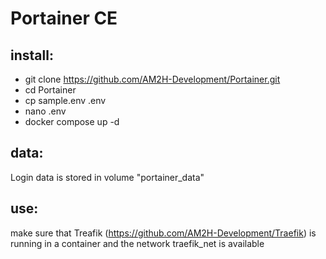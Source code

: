 # Portainer CE

## install:
* git clone https://github.com/AM2H-Development/Portainer.git
* cd Portainer
* cp sample.env .env
* nano .env
* docker compose up -d

## data:
Login data is stored in volume "portainer_data"

## use:
make sure that Treafik (https://github.com/AM2H-Development/Traefik) is running in a container and the network traefik_net is available
